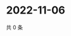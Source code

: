 # 2022-11-06

共 0 条

<!-- BEGIN WEIBO -->
<!-- 最后更新时间 Sun Nov 06 2022 03:13:08 GMT+0800 (China Standard Time) -->

<!-- END WEIBO -->
